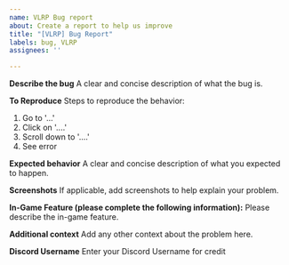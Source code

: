 ```yaml
---
name: VLRP Bug report
about: Create a report to help us improve
title: "[VLRP] Bug Report"
labels: bug, VLRP
assignees: ''

---
```


**Describe the bug**
A clear and concise description of what the bug is.

**To Reproduce**
Steps to reproduce the behavior:
1. Go to '...'
2. Click on '....'
3. Scroll down to '....'
4. See error

**Expected behavior**
A clear and concise description of what you expected to happen.

**Screenshots**
If applicable, add screenshots to help explain your problem.

**In-Game Feature (please complete the following information):**
Please describe the in-game feature.

**Additional context**
Add any other context about the problem here.

**Discord Username**
Enter your Discord Username for credit
